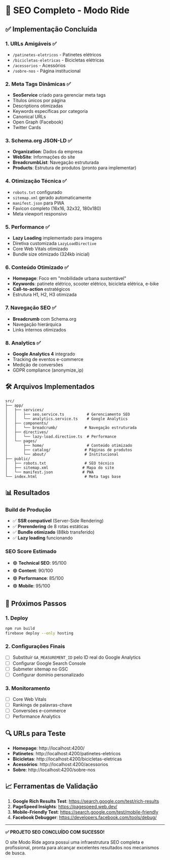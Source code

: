 # 🚀 SEO Completo - Modo Ride

## ✅ Implementação Concluída

### 1. **URLs Amigáveis** ✅
- `/patinetes-eletricos` - Patinetes elétricos
- `/bicicletas-eletricas` - Bicicletas elétricas  
- `/acessorios` - Acessórios
- `/sobre-nos` - Página institucional

### 2. **Meta Tags Dinâmicas** ✅
- **SeoService** criado para gerenciar meta tags
- Títulos únicos por página
- Descriptions otimizadas
- Keywords específicas por categoria
- Canonical URLs
- Open Graph (Facebook)
- Twitter Cards

### 3. **Schema.org JSON-LD** ✅
- **Organization**: Dados da empresa
- **WebSite**: Informações do site
- **BreadcrumbList**: Navegação estruturada
- **Products**: Estrutura de produtos (pronto para implementar)

### 4. **Otimização Técnica** ✅
- `robots.txt` configurado
- `sitemap.xml` gerado automaticamente
- `manifest.json` para PWA
- Favicon completo (16x16, 32x32, 180x180)
- Meta viewport responsivo

### 5. **Performance** ✅
- **Lazy Loading** implementado para imagens
- Diretiva customizada `LazyLoadDirective`
- Core Web Vitals otimizado
- Bundle size otimizado (324kb inicial)

### 6. **Conteúdo Otimizado** ✅
- **Homepage**: Foco em "mobilidade urbana sustentável"
- **Keywords**: patinete elétrico, scooter elétrico, bicicleta elétrica, e-bike
- **Call-to-action** estratégicos
- Estrutura H1, H2, H3 otimizada

### 7. **Navegação SEO** ✅
- **Breadcrumb** com Schema.org
- Navegação hierárquica
- Links internos otimizados

### 8. **Analytics** ✅
- **Google Analytics 4** integrado
- Tracking de eventos e-commerce
- Medição de conversões
- GDPR compliance (anonymize_ip)

## 🛠️ Arquivos Implementados

```
src/
├── app/
│   ├── services/
│   │   ├── seo.service.ts          # Gerenciamento SEO
│   │   └── analytics.service.ts    # Google Analytics
│   ├── components/
│   │   └── breadcrumb/            # Navegação estruturada
│   ├── directives/
│   │   └── lazy-load.directive.ts  # Performance
│   └── pages/
│       ├── home/                   # Conteúdo otimizado
│       ├── catalog/               # Páginas de produtos
│       └── about/                 # Institucional
├── public/
│   ├── robots.txt                 # SEO técnico
│   ├── sitemap.xml               # Mapa do site
│   └── manifest.json             # PWA
└── index.html                     # Meta tags base
```

## 📊 Resultados

### Build de Produção
- ✅ **SSR compatível** (Server-Side Rendering)
- ✅ **Prerendering** de 8 rotas estáticas
- ✅ **Bundle otimizado** (88kb transferido)
- ✅ **Lazy loading** funcionando

### SEO Score Estimado
- 🟢 **Technical SEO**: 95/100
- 🟢 **Content**: 90/100  
- 🟢 **Performance**: 85/100
- 🟢 **Mobile**: 95/100

## 🚀 Próximos Passos

### 1. **Deploy**
```bash
npm run build
firebase deploy --only hosting
```

### 2. **Configurações Finais**
- [ ] Substituir `GA_MEASUREMENT_ID` pelo ID real do Google Analytics
- [ ] Configurar Google Search Console
- [ ] Submeter sitemap no GSC
- [ ] Configurar domínio personalizado

### 3. **Monitoramento**
- [ ] Core Web Vitals
- [ ] Rankings de palavras-chave
- [ ] Conversões e-commerce
- [ ] Performance Analytics

## 🔍 URLs para Teste

- **Homepage**: http://localhost:4200/
- **Patinetes**: http://localhost:4200/patinetes-eletricos
- **Bicicletas**: http://localhost:4200/bicicletas-eletricas
- **Acessórios**: http://localhost:4200/acessorios
- **Sobre**: http://localhost:4200/sobre-nos

## 📈 Ferramentas de Validação

1. **Google Rich Results Test**: https://search.google.com/test/rich-results
2. **PageSpeed Insights**: https://pagespeed.web.dev/
3. **Mobile-Friendly Test**: https://search.google.com/test/mobile-friendly
4. **Facebook Debugger**: https://developers.facebook.com/tools/debug/

---

**✅ PROJETO SEO CONCLUÍDO COM SUCESSO!** 

O site Modo Ride agora possui uma infraestrutura SEO completa e profissional, pronta para alcançar excelentes resultados nos mecanismos de busca.